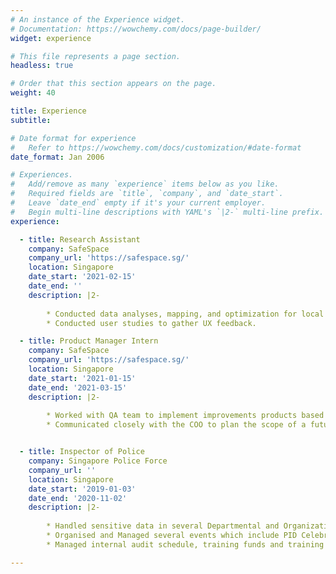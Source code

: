 ```yaml
---
# An instance of the Experience widget.
# Documentation: https://wowchemy.com/docs/page-builder/
widget: experience

# This file represents a page section.
headless: true

# Order that this section appears on the page.
weight: 40

title: Experience
subtitle:

# Date format for experience
#   Refer to https://wowchemy.com/docs/customization/#date-format
date_format: Jan 2006

# Experiences.
#   Add/remove as many `experience` items below as you like.
#   Required fields are `title`, `company`, and `date_start`.
#   Leave `date_end` empty if it's your current employer.
#   Begin multi-line descriptions with YAML's `|2-` multi-line prefix.
experience:

  - title: Research Assistant
    company: SafeSpace
    company_url: 'https://safespace.sg/'
    location: Singapore
    date_start: '2021-02-15'
    date_end: ''
    description: |2-
      
        * Conducted data analyses, mapping, and optimization for local startup founders mental health, perspective, and company mental wellness practices.
        * Conducted user studies to gather UX feedback.

  - title: Product Manager Intern
    company: SafeSpace
    company_url: 'https://safespace.sg/'
    location: Singapore
    date_start: '2021-01-15'
    date_end: '2021-03-15'
    description: |2-
      
        * Worked with QA team to implement improvements products based on user research to several product releases.
        * Communicated closely with the COO to plan the scope of a future platform development.


  - title: Inspector of Police
    company: Singapore Police Force
    company_url: ''
    location: Singapore
    date_start: '2019-01-03'
    date_end: '2020-11-02'
    description: |2-
      
        * Handled sensitive data in several Departmental and Organizational Databases.
        * Organised and Managed several events which include PID Celebration of Success Event in March 2020 & PID Annual NSF Cohesion Event in September 2020.
        * Managed internal audit schedule, training funds and training hours for officers within the a unit in PID.

---
```

